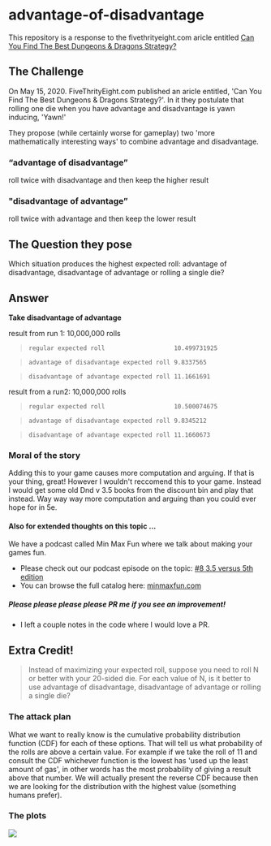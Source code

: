 # advantage-of-disadvantage
This repository is a response to the fivethrityeight.com aricle entitled [Can You Find The Best Dungeons &amp; Dragons Strategy?](https://fivethirtyeight.com/features/can-you-find-the-best-dungeons-dragons-strategy/)

## The Challenge
On May 15, 2020. FiveThrityEight.com published an aricle entitled, 'Can You Find The Best Dungeons & Dragons Strategy?'. In it they postulate that rolling one die when you have advantage and disadvantage is yawn inducing, 'Yawn!'

They propose (while certainly worse for gameplay) two 'more mathematically interesting ways' to combine advantage and disadvantage.

### “advantage of disadvantage”
roll twice with disadvantage and then keep the higher result

### "disadvantage of advantage”
roll twice with advantage and then keep the lower result

## The Question they pose
Which situation produces the highest expected roll: advantage of disadvantage, disadvantage of advantage or rolling a single die?

## Answer
**Take disadvantage of advantage**

result from run 1: 10,000,000 rolls
> `regular expected roll                   10.499731925`

> `advantage of disadvantage expected roll 9.8337565`

> `disadvantage of advantage expected roll 11.1661691`

result from a run2: 10,000,000 rolls

> `regular expected roll                   10.500074675`

> `advantage of disadvantage expected roll 9.8345212`

> `disadvantage of advantage expected roll 11.1660673`

### Moral of the story
Adding this to your game causes more computation and arguing. If that is your thing, great! However I wouldn't reccomend this to your game. Instead I would get some old Dnd v 3.5 books from the discount bin and play that instead. Way way way more computation and arguing than you could ever hope for in 5e.

#### Also for extended thoughts on this topic ...
We have a podcast called Min Max Fun where we talk about making your games fun.
* Please check out our podcast episode on the topic: [#8 3.5 versus 5th edition](https://minmaxfun.buzzsprout.com/349301/1403029-8-3-5-versus-5th-edition)
* You can browse the full catalog here: [minmaxfun.com](https://minmaxfun.buzzsprout.com/)

##### Please please please please PR me if you see an improvement!
* I left a couple notes in the code where I would love a PR.


## Extra Credit!
> Instead of maximizing your expected roll, suppose you need to roll N or better with your 20-sided die. For each value of N, is it better to use advantage of disadvantage, disadvantage of advantage or rolling a single die?

### The attack plan
What we want to really know is the cumulative probability distribution function (CDF) for each of these options. That will tell us what probability of the rolls are above a certain value. For example if we take the roll of 11 and consult the CDF whichever function is the lowest has 'used up the least amount of gas', in other words has the most probability of giving a result above that number. We will actually present the reverse CDF because then we are looking for the distribution with the highest value (something humans prefer).

### The plots
![](https://github.com/alonzi/advantage-of-disadvantage/blob/master/extraCredit.png)
